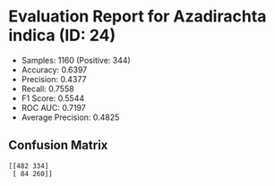# Evaluation Report for Azadirachta indica (ID: 24)
- Samples: 1160 (Positive: 344)
- Accuracy: 0.6397
- Precision: 0.4377
- Recall: 0.7558
- F1 Score: 0.5544
- ROC AUC: 0.7197
- Average Precision: 0.4825

## Confusion Matrix
```
[[482 334]
 [ 84 260]]
```